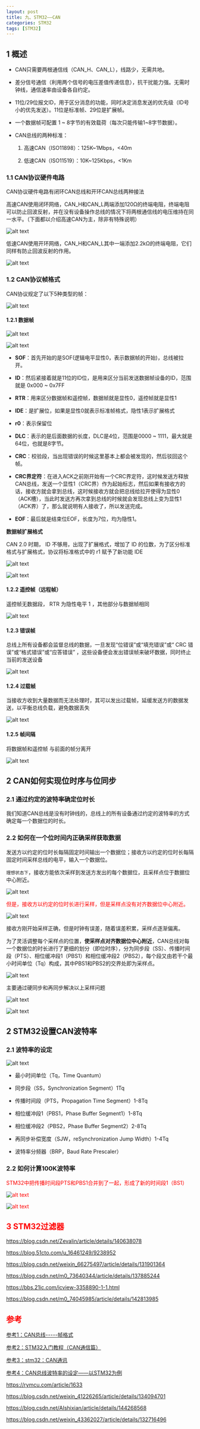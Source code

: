 ```yaml
---
layout: post
title: 九、STM32——CAN
categories: STM32
tags: [STM32]
---
```


## 1 概述

- CAN只需要两根通信线（CAN_H、CAN_L），线路少，无需共地。

- 差分信号通信（利用两个信号的电压差值传递信息），抗干扰能力强。无需时钟线，通信速率由设备各自约定。

- 11位/29位报文ID，用于区分消息的功能，同时决定消息发送的优先级（ID号小的优先发送）。11位是标准帧、29位是扩展帧。

- 一个数据帧可配置 1 ~ 8字节的有效载荷（每次只能传输1~8字节数据）。

- CAN总线的两种标准：

  1. 高速CAN（ISO11898）：125K~1Mbps，<40m
   
  2. 低速CAN（ISO11519）：10K~125Kbps，<1Km

### 1.1 CAN协议硬件电路

CAN协议硬件电路有闭环CAN总线和开环CAN总线两种接法

高速CAN使用闭环网络，CAN_H和CAN_L两端添加120Ω的终端电阻，终端电阻可以防止回波反射，并在没有设备操作总线的情况下将两根通信线的电压维持在同一水平。（下面都以介绍高速CAN为主，除非有特殊说明）

![alt text](image.png)

低速CAN使用开环网络，CAN_H和CAN_L其中一端添加2.2kΩ的终端电阻，它们同样有防止回波反射的作用。

![alt text](image-1.png)

### 1.2 CAN协议帧格式

CAN协议规定了以下5种类型的帧：

![alt text](image-2.png)

#### 1.2.1 数据帧

![alt text](image-3.png)

![alt text](image-4.png)

- **SOF**：首先开始的是SOF(逻辑电平显性0，表示数据帧的开始)，总线被拉开。

- **ID**：然后紧接着就是11位的ID位，是用来区分当前发送数据帧设备的ID，范围就是 0x000 ~ 0x7FF

- **RTR**：用来区分数据帧和遥控帧，数据帧就是显性0，遥控帧就是显性1

- **IDE**：是扩展位，如果是显性0就表示标准帧格式，隐性1表示扩展格式

- **r0**：表示保留位

- **DLC**：表示的是后面数据的长度，DLC是4位，范围是0000 ~ 1111，最大就是64位，也就是8字节。

- **CRC**：校验段，当出现错误的时候这里基本上都会被发现的，然后驳回这个帧。

- **CRC界定符**：在进入ACK之前刚开始有一个CRC界定符，这时候发送方释放CAN总线，发送一个显性1（CRC界）作为起始标志，然后如果有接收方的话，接收方就会拿到总线，这时候接收方就会把总线给拉开使得为显性0（ACK槽），当此时发送方再次拿到总线的时候就会发现总线上变为显性1（ACK界）了，那么就说明有人接收了，所以发送完成。

- **EOF**：最后就是结束位EOF，长度为7位，均为隐性1。

**数据帧扩展格式**

CAN 2.0 时期， ID 不够用，出现了扩展格式，增加了 ID 的位数，为了区分标准格式与扩展格式，协议将标准格式中的 r1 赋予了新功能 IDE

![alt text](image-5.png)

![alt text](image-10.png)

#### 1.2.2 遥控帧（远程帧）

遥控帧无数据段， RTR 为隐性电平 1 ，其他部分与数据帧相同

![alt text](image-6.png)

#### 1.2.3 错误帧

总线上所有设备都会监督总线的数据，一旦发现“位错误”或“填充错误”或“ CRC 错误”或“格式错误”或“应答错误” ，这些设备便会发出错误帧来破坏数据，同时终止当前的发送设备

![alt text](image-7.png)

#### 1.2.4 过载帧

当接收方收到大量数据而无法处理时，其可以发出过载帧，延缓发送方的数据发送，以平衡总线负载，避免数据丢失

![alt text](image-8.png)

#### 1.2.5 帧间隔

将数据帧和遥控帧 与前面的帧分离开

![alt text](image-9.png)

## 2 CAN如何实现位时序与位同步

### 2.1 通过约定的波特率确定位时长
 
我们知道CAN总线是没有时钟线的，总线上的所有设备通过约定的波特率的方式确定每一个数据位的时长。

### 2.2 如何在一个位时间内正确采样获取数据

发送方以约定的位时长每隔固定时间输出一个数据位；接收方以约定的位时长每隔固定时间采样总线的电平，输入一个数据位。

`理想状态下`，接收方能依次采样到发送方发出的每个数据位，且采样点位于数据位中心附近。

![alt text](image-11.png)


<font color="red">但是，接收方以约定的位时长进行采样，但是采样点没有对齐数据位中心附近。</font>

![alt text](image-12.png)

接收方刚开始采样正确，但是时钟有误差，随着误差积累，采样点逐渐偏离。

为了灵活调整每个采样点的位置，**使采样点对齐数据位中心附近**，CAN总线对每一个数据位的时长进行了更细的划分（即位时序），分为同步段（SS）、传播时间段（PTS）、相位缓冲段1（PBS1）和相位缓冲段2（PBS2），每个段又由若干个最小时间单位（Tq）构成，其中PBS1和PBS2的交界处即为采样点。

![alt text](image-13.png)

主要通过硬同步和再同步解决以上采样问题

![alt text](image-14.png)

![alt text](image-15.png)

## 2 STM32设置CAN波特率

### 2.1 波特率的设定

![alt text](image-16.png)

- 最小时间单位（Tq，Time Quantum）

- 同步段（SS，Synchronization Segment）1Tq

- 传播时间段（PTS，Propagation Time Segment）1-8Tq

- 相位缓冲段1（PBS1，Phase Buffer Segment1）1-8Tq

- 相位缓冲段2（PBS2，Phase Buffer Segment2）2-8Tq

- 再同步补偿宽度（SJW，reSynchronization Jump Width）1-4Tq

- 波特率分频器（BRP，Baud Rate Prescaler）

### 2.2 如何计算100K波特率

<font color="red">STM32中把传播时间段PTS和PBS1合并到了一起，形成了新的时间段1（BS1）

![alt text](image-17.png)

![alt text](image-18.png)


## 3 STM32过滤器

https://blog.csdn.net/Zevalin/article/details/140638078

https://blog.51cto.com/u_16461249/9238952

https://blog.csdn.net/weixin_66275497/article/details/131901364

https://blog.csdn.net/m0_73640344/article/details/137885244

https://bbs.21ic.com/icview-3358890-1-1.html

https://blog.csdn.net/m0_74045985/article/details/142813985

## 参考

[参考1：CAN总线-----帧格式](https://blog.csdn.net/m0_73633088/article/details/141143872)

[参考2：STM32入门教程（CAN通信篇）](https://blog.csdn.net/Zevalin/article/details/140638078)

[参考3：stm32：CAN通讯](https://blog.csdn.net/weixin_59669309/article/details/140498011)

[参考4：CAN总线波特率的设定——以STM32为例](https://blog.csdn.net/piaolingyekong/article/details/124276670)


https://rymcu.com/article/1633

https://blog.csdn.net/weixin_41226265/article/details/134094701

https://blog.csdn.net/AIshixian/article/details/144268568

https://blog.csdn.net/weixin_43362027/article/details/132716496